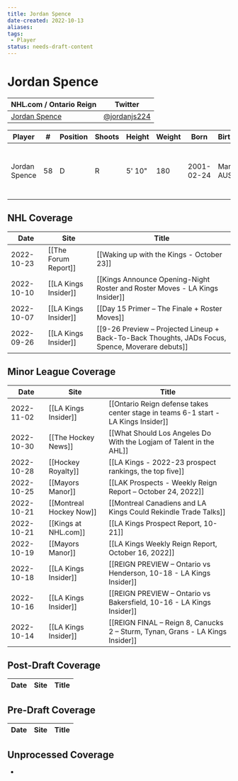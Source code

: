 ```yaml
---
title: Jordan Spence
date-created: 2022-10-13
aliases: 
tags:
 - Player
status: needs-draft-content
---
```


# Jordan Spence

NHL.com / Ontario Reign | Twitter
-|-
[Jordan Spence](https://www.nhl.com/player/jordan-spence-8481606) | [@jordanjs224](https://twitter.com/jordanjs224)

Player | \# | Position | Shoots | Height | Weight | Born | Birthplace | Draft 
-|-|-|-|-|-|-|-|-
Jordan Spence | 58 | D | R | 5' 10" | 180 | 2001-02-24 | Manly, AUS | -   2019 LAK, 4th rd, 2nd pk (95th overall)
 


## NHL  Coverage
| Date | Site | Title |
| ---- | ---- | ----- |
| 2022-10-23 | [[The Forum Report]] | [[Waking up with the Kings - October 23]]                                                                |
| 2022-10-10 | [[LA Kings Insider]] | [[Kings Announce Opening-Night Roster and Roster Moves - LA Kings Insider]]
| 2022-10-07 | [[LA Kings Insider]] | [[Day 15 Primer – The Finale + Roster Moves]]
| 2022-09-26 | [[LA Kings Insider]] | [[9-26 Preview – Projected Lineup + Back-To-Back Thoughts, JADs Focus, Spence, Moverare debuts]]



## Minor League Coverage
| Date       | Site                    | Title                                                                |
| ---------- | ----------------------- | -------------------------------------------------------------------- |
| 2022-11-02 | [[LA Kings Insider]] | [[Ontario Reign defense takes center stage in teams 6-1 start - LA Kings Insider]]                                                                                                   |
| 2022-10-30 | [[The Hockey News]]     | [[What Should Los Angeles Do With the Logjam of Talent in the AHL]]  |
| 2022-10-28 | [[Hockey Royalty]]      | [[LA Kings - 2022-23 prospect rankings, the top five]]               |
| 2022-10-25 | [[Mayors Manor]]        | [[LAK Prospects - Weekly Reign Report – October 24, 2022]]           |
| 2022-10-21 | [[Montreal Hockey Now]] | [[Montreal Canadiens and LA Kings Could Rekindle Trade Talks]]       |
| 2022-10-21 | [[Kings at NHL.com]]    | [[LA Kings Prospect Report, 10-21]]                                  |
| 2022-10-19 | [[Mayors Manor]]        | [[LA Kings Weekly Reign Report, October 16, 2022]]                   |
| 2022-10-18 | [[LA Kings Insider]]    | [[REIGN PREVIEW – Ontario vs Henderson, 10-18 - LA Kings Insider]]   |
| 2022-10-16 | [[LA Kings Insider]]    | [[REIGN PREVIEW – Ontario vs Bakersfield, 10-16 - LA Kings Insider]] |
| 2022-10-14 | [[LA Kings Insider]]    | [[REIGN FINAL – Reign 8, Canucks 2 – Sturm, Tynan, Grans - LA Kings Insider]] |




## Post-Draft Coverage
Date | Site |  Title
---|---|---



## Pre-Draft Coverage
Date | Site |  Title
---|---|---


## Unprocessed Coverage
- 
